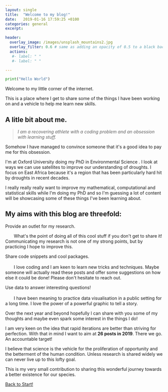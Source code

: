 ```yaml
---
layout: single
title:  "Welcome to my blog!"
date:   2019-01-16 17:59:25 +0100
categories: general
excerpt:

header:
  overlay_image: /images/unsplash_mountains2.jpg
  overlay_filter: 0.6 # same as adding an opacity of 0.5 to a black background
  actions:
   #- label: " "
   #- label: " "

---
```


```python
print("Hello World")
```

Welcome to my little corner of the internet.

This is a place where I get to share some of the things I have been working on and a vehicle to help me learn new skills.

## A litle bit about me.

> _I am a recovering athlete with a coding problem and an obsession with learning stuff._

Somehow I have managed to convince someone that it's a good idea to pay me for this obsession.

I'm at Oxford University doing my PhD in Environmental Science . I look at ways we can use satellites to improve our understanding of droughts. I focus on East Africa because it's a region that has been particularly hard hit by droughts in recent decades.

I really really really want to improve my mathematical, computational and statistical skills while I'm doing my PhD and so I'm guessing a lot of content will be showcasing some of these things I've been learning about.

## My aims with this blog are threefold:

<i class="fas fa-pencil-alt fa-flip-horizontal fa-fw" style="color:#FA4234; font-size:1.2em" aria-hidden="true"></i> Provide an outlet for my research.

&nbsp;&nbsp;&nbsp;&nbsp;&nbsp;&nbsp; What's the point of doing all of this cool stuff if you don't get to share it! Communicating my research is not one of my strong points, but by practicing I hope to improve this.

<i class="fas fa-terminal fa-fw" style="color:#4A4F53; font-size:1.2em" aria-hidden="true"></i> Share code snippets and cool packages.
<br/><br/>
&nbsp;&nbsp;&nbsp;&nbsp;&nbsp;&nbsp; I love coding and I am keen to learn new tricks and techniques. Maybe someone will actually read these posts and offer some suggestions on how else it could be done! Please don't hesitate to reach out.

<i class="fas fa-atom" style="color:#006998; font-size:1.2em" aria-hidden="true"></i> Use data to answer interesting questions!
<br/><br/>
&nbsp;&nbsp;&nbsp;&nbsp;&nbsp;&nbsp; I have been meaning to practice data visualisation in a public setting for a long time. I love the power of a powerful graphic to tell a story.

Over the next year and beyond hopefully I can share with you some of my thoughts and maybe even spark some interest in the things I do!

I am very keen on the idea that rapid iterations are better than striving for perfection. With that in mind I want to aim at **26 posts in 2019**. There we go. An accountable target!

I believe that science is the vehicle for the proliferation of opportunity and the betterment of the human condition. Unless research is shared widely we can never live up to this lofty goal.

This is my very small contribution to sharing this wonderful journey towards a better existence for our species.

<a href="#" class="btn btn--primary">Back to Start!</a>
